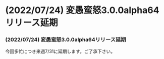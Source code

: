 # (2022/07/24) 変愚蛮怒3.0.0alpha64リリース延期

### (2022/07/24) 変愚蛮怒3.0.0alpha64リリース延期
今回多忙につき来週7/31に延期します。ご了承下さい。
